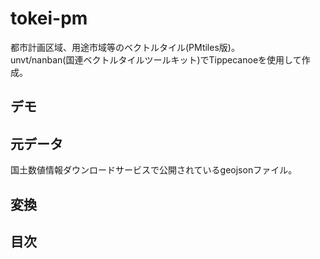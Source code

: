 # tokei-pm  
都市計画区域、用途市域等のベクトルタイル(PMtiles版)。  
unvt/nanban(国連ベクトルタイルツールキット)でTippecanoeを使用して作成。  

## デモ

## 元データ  
国土数値情報ダウンロードサービスで公開されているgeojsonファイル。  

## 変換  

## 目次  
